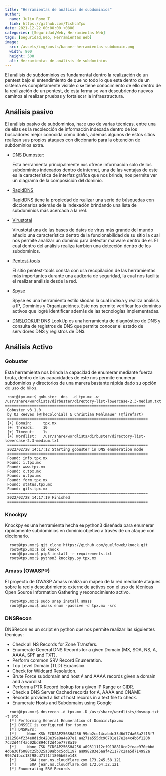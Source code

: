 ```yaml
---
title: "Herramientas de análisis de subdominios"
author: 
  name: Julio Romo T
  link: https://github.com/TishcaTpx
date: 2021-12-22 00:00:00 +0800
categories: [Seguridad,Web, Herramientas Web]
tags: [Seguridad,Web, Herramientas Web]
image:
  src: /assets/img/posts/banner-herramientas-subdomain.png
  width: 800
  height: 500
  alt: Herramientas de análisis de subdominios
---
```



El análisis de subdominios es fundamental dentro la realización de un pentest bajo el entendimiento de que no todo lo que esta dentro de un sistema es completamente visible o se tiene conocimiento de ello dentro de la realización de un pentest, de esta forma se van descubriendo nuevos caminos al realizar pruebas y fortalecer la infraestructura.

## Análisis pasivo

El análisis pasivo de subdominios, hace uso de varias técnicas, entre una de ellas es la recolección de información indexada dentro de los buscadores mejor conocida como dorks, además algunos de estos sitios realizan sus propios ataques con diccionario para la obtención de subdominios extra.

* [DNS Dumpster](https://dnsdumpster.com/):
  
  Esta herramienta principalmente nos ofrece información solo de los subdominios indexados dentro de internet, una de las ventajas de este es la característica de interfaz gráfica que nos brinda, nos permite ver un diagrama de la composición del dominio.

* [RapidDNS](https://rapiddns.io/)
  
  RapidDNS tiene la propiedad de realizar una serie de búsquedas con diccionarios además de la indexación brindando una lista de subdominios más acercada a la real.

* [Virustotal](https://www.virustotal.com/gui/domain/tpx.mx/relations)
  
  Virustotal una de las bases de datos de virus más grande del mundo añadio una característica dentro de la funcionabilidad de su sitio la cual nos permite analizar un dominio para detectar malware dentro de el. El cual dentro del análisis realiza tambien una detección dentro de los subdominios.

* [Pentest-tools](https://pentest-tools.com/information-gathering/find-subdomains-of-domain)
  
  El sitio pentest-tools consta con una recopilación de las herramientas más importantes durante una auditoría de seguridad, la cual nos facilita el realizar análisis desde la red.

* [Spyse](https://spyse.com/search?target=domain&query=)
  
  Spyse es una herramienta estilo shodan la cual indexa y realiza análisis a IP, Dominios y Organizaciónes. Este nos permite verificar los dominios activos que logré identificar además de las tecnologías implementadas.

* [DNSLOOKUP](https://dnslookup.es/)
DNS LookUp es una herramienta de diagnóstico de DNS y consulta de registros de DNS que permite conocer el estado de servidores DNS y registros de DNS.



## Análisis Activo

### Gobuster

Esta herramienta nos brinda la capacidad de enumerar mediante fuerza bruta, dentro de las capacidades de este nos permite enumerar subdominios y directorios de una manera bastante rápida dado su opción de uso de hilos.

 ```console
  root@tpx.mx:$ gobuster  dns  -d tpx.mx -w /usr/share/wordlists/dirbuster/directory-list-lowercase-2.3-medium.txt  =============================================================== 
  Gobuster v3.1.0 
  by OJ Reeves (@TheColonial) & Christian Mehlmauer (@firefart) 
  ===============================================================
  [+] Domain:     tpx.mx 
  [+] Threads:    10 
  [+] Timeout:    1s 
  [+] Wordlist:   /usr/share/wordlists/dirbuster/directory-list-lowercase-2.3-medium.txt
  =============================================================== 
  2022/02/28 14:17:12 Starting gobuster in DNS enumeration mode 
  =============================================================== 
  Found: info.tpx.mx            
  Found: i.tpx.mx               
  Found: www.tpx.mx              
  Found: c.tpx.mx                
  Found: u.tpx.mx                
  Found: form.tpx.mx             
  Found: status.tpx.mx           
  Found: gifs.tpx.mx             
  =============================================================== 
  2022/02/28 14:17:19 Finished 
  ===============================================================                                 
 ```

### Knockpy

Knockpy es una herramienta hecha en python3 diseñada para enumerar rápidamente subdominios en  dominio objetivo a través de un ataque con diccionario.

```console
  root@tpx.mx:$ git clone https://github.com/guelfoweb/knock.git
  root@tpx.mx:$ cd knock
  root@tpx.mx:$ pip3 install -r requirements.txt
  root@tpx.mx:$ python3 knockpy.py tpx.mx
```

### Amass (OWASP®)

El proyecto de OWASP Amass realiza un mapeo de la red mediante ataques sobre la red y descubrimiento externo de activos con el uso de técnicas Open Source Information Gathering y reconocimiento activo.

```console
  root@tpx.mx:$ sudo snap install amass
  root@tpx.mx:$ amass enum -passive -d tpx.mx -src
```

### DNSRecon

DNSRecon es un script en python que nos permite realizar las siguientes técnicas:

* Check all NS Records for Zone Transfers.
* Enumerate General DNS Records for a given Domain (MX, SOA, NS, A, AAAA, SPF and TXT).
* Perform common SRV Record Enumeration.
* Top Level Domain (TLD) Expansion.
* Check for Wildcard Resolution.
* Brute Force subdomain and host A and AAAA records given a domain and a wordlist.
* Perform a PTR Record lookup for a given IP Range or CIDR.
* Check a DNS Server Cached records for A, AAAA and CNAME
* Records provided a list of host records in a text file to check.
* Enumerate Hosts and Subdomains using Google

```console
  root@tpx.mx:$ dnsrecon -d tpx.mx -D /usr/share/wordlists/dnsmap.txt -t std
  [*] Performing General Enumeration of Domain:tpx.mx
  [*] DNSSEC is configured for tpx.mx
  [*] DNSKEYs:
  [*]     None KSk ECDSAP256SHA256 99db2cc14cabdc33d6d77da63a2f15f7 1112584f234e8d1dc428e39e8a4a97e1 aa271a555dc90701e17e2a4c4b6f120b 7c32d44f4ac02bd894cf2d4be7778a19
  [*]     None ZSK ECDSAP256SHA256 a09311112cf9138818cd2feae970ebbd 4d6a30f6088c25b325a39abbc5cd1197 aa098283e5aaf421177c2aa5d714992a 9957d1bcc18f98cd71f1f1806b65e148
  [*]      SOA jean.ns.cloudflare.com 173.245.58.121
  [*]      SOA jean.ns.cloudflare.com 172.64.32.121
  [*] Enumerating SRV Records
```
